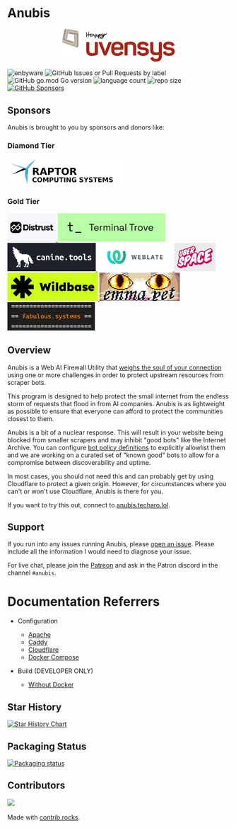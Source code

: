 # Anubis

<center>
<img width=256 src="./web/static/img/happy.webp" alt="A smiling chibi dark-skinned anthro jackal with brown hair and tall ears looking victorious with a thumbs-up" />
</center>

![enbyware](https://pride-badges.pony.workers.dev/static/v1?label=enbyware&labelColor=%23555&stripeWidth=8&stripeColors=FCF434%2CFFFFFF%2C9C59D1%2C2C2C2C)
![GitHub Issues or Pull Requests by label](https://img.shields.io/github/issues/TecharoHQ/anubis)
![GitHub go.mod Go version](https://img.shields.io/github/go-mod/go-version/TecharoHQ/anubis)
![language count](https://img.shields.io/github/languages/count/TecharoHQ/anubis)
![repo size](https://img.shields.io/github/repo-size/TecharoHQ/anubis)
[![GitHub Sponsors](https://img.shields.io/github/sponsors/Xe)](https://github.com/sponsors/Xe)

## Sponsors

Anubis is brought to you by sponsors and donors like:

### Diamond Tier

<a href="https://www.raptorcs.com/content/base/products.html">
  <img src="./docs/static/img/sponsors/raptor-computing-logo.webp" alt="Raptor Computing Systems" height=64 />
</a>

### Gold Tier

<a href="https://distrust.co?utm_campaign=github&utm_medium=referral&utm_content=anubis">
  <img src="./docs/static/img/sponsors/distrust-logo.webp" alt="Distrust" height="64">
</a>
<a href="https://terminaltrove.com/?utm_campaign=github&utm_medium=referral&utm_content=anubis&utm_source=abgh">
  <img src="./docs/static/img/sponsors/terminal-trove.webp" alt="Terminal Trove" height="64">
</a>
<a href="https://canine.tools?utm_campaign=github&utm_medium=referral&utm_content=anubis">
  <img src="./docs/static/img/sponsors/caninetools-logo.webp" alt="canine.tools" height="64">
</a>
<a href="https://weblate.org/">
  <img src="./docs/static/img/sponsors/weblate-logo.webp" alt="Weblate" height="64">
</a>
<a href="https://uberspace.de/">
  <img src="./docs/static/img/sponsors/uberspace-logo.webp" alt="Uberspace" height="64">
</a>
<a href="https://wildbase.xyz/">
  <img src="./docs/static/img/sponsors/wildbase-logo.webp" alt="Wildbase" height="64">
</a>
<a href="https://emma.pet">
  <img
    src="./docs/static/img/sponsors/nepeat-logo.webp"
    alt="Cat eyes over the word Emma in a serif font"
    height="64"
  />
</a>
<a href="https://fabulous.systems/">
  <img
    src="./docs/static/img/sponsors/fabulous-systems.webp"
    alt="Cat eyes over the word Emma in a serif font"
    height="64"
  />
</a>

## Overview

Anubis is a Web AI Firewall Utility that [weighs the soul of your connection](https://en.wikipedia.org/wiki/Weighing_of_souls) using one or more challenges in order to protect upstream resources from scraper bots.

This program is designed to help protect the small internet from the endless storm of requests that flood in from AI companies. Anubis is as lightweight as possible to ensure that everyone can afford to protect the communities closest to them.

Anubis is a bit of a nuclear response. This will result in your website being blocked from smaller scrapers and may inhibit "good bots" like the Internet Archive. You can configure [bot policy definitions](./docs/docs/admin/policies.mdx) to explicitly allowlist them and we are working on a curated set of "known good" bots to allow for a compromise between discoverability and uptime.

In most cases, you should not need this and can probably get by using Cloudflare to protect a given origin. However, for circumstances where you can't or won't use Cloudflare, Anubis is there for you.

If you want to try this out, connect to [anubis.techaro.lol](https://anubis.techaro.lol).

## Support

If you run into any issues running Anubis, please [open an issue](https://github.com/TecharoHQ/anubis/issues/new?template=Blank+issue). Please include all the information I would need to diagnose your issue.

For live chat, please join the [Patreon](https://patreon.com/cadey) and ask in the Patron discord in the channel `#anubis`.


# Documentation Referrers

- Configuration
    - [Apache](https://anubis.techaro.lol/docs/admin/environments/apache)
    - [Caddy](https://anubis.techaro.lol/docs/admin/environments/caddy)
    - [Cloudflare](https://anubis.techaro.lol/docs/admin/environments/cloudflare)
    - [Docker Compose](https://anubis.techaro.lol/docs/admin/environments/docker-compose)

- Build (DEVELOPER ONLY)
    - [Without Docker](https://anubis.techaro.lol/docs/developer/building-anubis)


## Star History

<a href="https://www.star-history.com/#TecharoHQ/anubis&Date">
 <picture>
   <source media="(prefers-color-scheme: dark)" srcset="https://api.star-history.com/svg?repos=TecharoHQ/anubis&type=Date&theme=dark" />
   <source media="(prefers-color-scheme: light)" srcset="https://api.star-history.com/svg?repos=TecharoHQ/anubis&type=Date" />
   <img alt="Star History Chart" src="https://api.star-history.com/svg?repos=TecharoHQ/anubis&type=Date" />
 </picture>
</a>

## Packaging Status

[![Packaging status](https://repology.org/badge/vertical-allrepos/anubis-anti-crawler.svg?columns=3)](https://repology.org/project/anubis-anti-crawler/versions)

## Contributors

<a href="https://github.com/TecharoHQ/anubis/graphs/contributors">
  <img src="https://contrib.rocks/image?repo=TecharoHQ/anubis" />
</a>

Made with [contrib.rocks](https://contrib.rocks).


